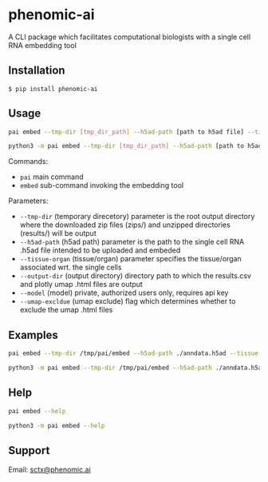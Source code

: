 # phenomic-ai

A CLI package which facilitates computational biologists with a single cell RNA embedding tool

## Installation

`$ pip install phenomic-ai`

## Usage

```bash
pai embed --tmp-dir [tmp_dir_path] --h5ad-path [path to h5ad file] --tissue-organ [tissue organ]

python3 -m pai embed --tmp-dir [tmp_dir_path] --h5ad-path [path to h5ad file] --tissue-organ [tissue organ]
```

Commands:

- `pai` main command
- `embed` sub-command invoking the embedding tool

Parameters:

- `--tmp-dir` (temporary direcetory) parameter is the root output directory where the downloaded zip files (zips/) and unzipped directories (results/) will be output
- `--h5ad-path` (h5ad path) parameter is the path to the single cell RNA .h5ad file intended to be uploaded and embeded
- `--tissue-organ` (tissue/organ) parameter specifies the tissue/organ associated wrt. the single cells
- `--output-dir` (output directory) directory path to which the results.csv and plotly umap .html files are output
- `--model` (model) private, authorized users only, requires api key
- `--umap-excldue` (umap exclude) flag which determines whether to exclude the umap .html files

## Examples

```bash
pai embed --tmp-dir /tmp/pai/embed --h5ad-path ./anndata.h5ad --tissue-organ adipose

python3 -m pai embed --tmp-dir /tmp/pai/embed --h5ad-path ./anndata.h5ad --tissue-organ adipose
```

## Help

```bash
pai embed --help

python3 -m pai embed --help
```

## Support

Email: <sctx@phenomic.ai>
